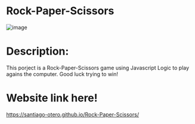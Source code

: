 # Rock-Paper-Scissors

![image](https://github.com/santiago-otero/Rock-Paper-Scissors/assets/142631458/eb5b2e3f-e06e-45f3-a67c-b1262280f9b8)

# Description: 
This porject is a Rock-Paper-Scissors game using Javascript Logic to play agains the computer.
Good luck trying to win!

# Website link here!  
https://santiago-otero.github.io/Rock-Paper-Scissors/
